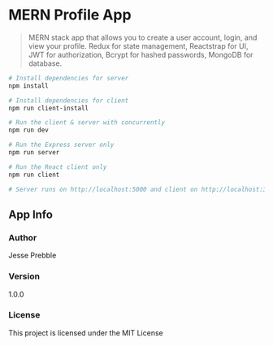 # MERN Profile App

> MERN stack app that allows you to create a user account, login, and view your profile.
> Redux for state management, Reactstrap for UI, JWT for authorization, Bcrypt for hashed passwords, MongoDB for database.

```bash
# Install dependencies for server
npm install

# Install dependencies for client
npm run client-install

# Run the client & server with concurrently
npm run dev

# Run the Express server only
npm run server

# Run the React client only
npm run client

# Server runs on http://localhost:5000 and client on http://localhost:3000
```

## App Info

### Author

Jesse Prebble

### Version

1.0.0

### License

This project is licensed under the MIT License
